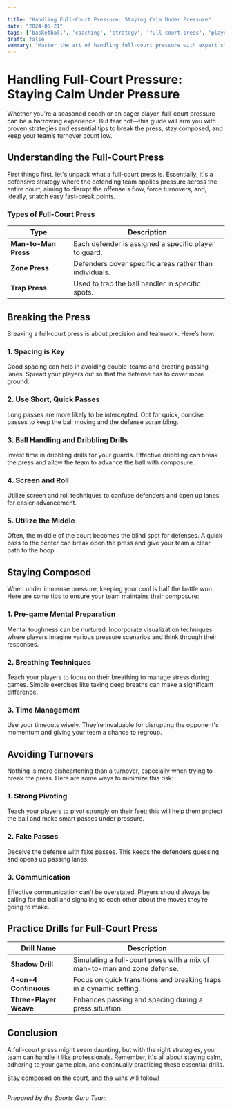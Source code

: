 ```yaml
---

title: "Handling Full-Court Pressure: Staying Calm Under Pressure"
date: "2024-05-21"
tags: ['basketball', 'coaching', 'strategy', 'full-court press', 'player tips', 'turnovers', 'composure']
draft: false
summary: "Master the art of handling full-court pressure with expert strategies for breaking the press, maintaining composure, and minimizing turnovers."
---
```


# Handling Full-Court Pressure: Staying Calm Under Pressure

Whether you're a seasoned coach or an eager player, full-court pressure can be a harrowing experience. But fear not—this guide will arm you with proven strategies and essential tips to break the press, stay composed, and keep your team’s turnover count low.

## Understanding the Full-Court Press

First things first, let's unpack what a full-court press is. Essentially, it's a defensive strategy where the defending team applies pressure across the entire court, aiming to disrupt the offense's flow, force turnovers, and, ideally, snatch easy fast-break points.

### Types of Full-Court Press

| Type                | Description                                             |
|---------------------|---------------------------------------------------------|
| **Man-to-Man Press**| Each defender is assigned a specific player to guard.   |
| **Zone Press**      | Defenders cover specific areas rather than individuals. |
| **Trap Press**      | Used to trap the ball handler in specific spots.        |

## Breaking the Press

Breaking a full-court press is about precision and teamwork. Here’s how:

### 1. Spacing is Key

Good spacing can help in avoiding double-teams and creating passing lanes. Spread your players out so that the defense has to cover more ground.

### 2. Use Short, Quick Passes

Long passes are more likely to be intercepted. Opt for quick, concise passes to keep the ball moving and the defense scrambling.

### 3. Ball Handling and Dribbling Drills

Invest time in dribbling drills for your guards. Effective dribbling can break the press and allow the team to advance the ball with composure.

### 4. Screen and Roll

Utilize screen and roll techniques to confuse defenders and open up lanes for easier advancement.

### 5. Utilize the Middle

Often, the middle of the court becomes the blind spot for defenses. A quick pass to the center can break open the press and give your team a clear path to the hoop.

## Staying Composed

When under immense pressure, keeping your cool is half the battle won. Here are some tips to ensure your team maintains their composure:

### 1. Pre-game Mental Preparation

Mental toughness can be nurtured. Incorporate visualization techniques where players imagine various pressure scenarios and think through their responses.

### 2. Breathing Techniques

Teach your players to focus on their breathing to manage stress during games. Simple exercises like taking deep breaths can make a significant difference.

### 3. Time Management

Use your timeouts wisely. They’re invaluable for disrupting the opponent's momentum and giving your team a chance to regroup.

## Avoiding Turnovers

Nothing is more disheartening than a turnover, especially when trying to break the press. Here are some ways to minimize this risk:

### 1. Strong Pivoting

Teach your players to pivot strongly on their feet; this will help them protect the ball and make smart passes under pressure.

### 2. Fake Passes

Deceive the defense with fake passes. This keeps the defenders guessing and opens up passing lanes.

### 3. Communication

Effective communication can’t be overstated. Players should always be calling for the ball and signaling to each other about the moves they’re going to make.

## Practice Drills for Full-Court Press

| Drill Name           | Description                                             |
|----------------------|---------------------------------------------------------|
| **Shadow Drill**     | Simulating a full-court press with a mix of man-to-man and zone defense. |
| **4-on-4 Continuous**| Focus on quick transitions and breaking traps in a dynamic setting. |
| **Three-Player Weave**| Enhances passing and spacing during a press situation. |

## Conclusion

A full-court press might seem daunting, but with the right strategies, your team can handle it like professionals. Remember, it's all about staying calm, adhering to your game plan, and continually practicing these essential drills. 

Stay composed on the court, and the wins will follow!

---

*Prepared by the Sports Guru Team*

```